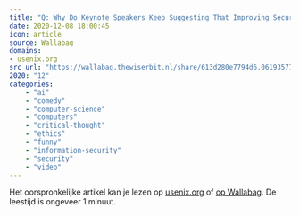 ```yaml
---
title: "Q: Why Do Keynote Speakers Keep Suggesting That Improving Security Is Possible? A: Because Keynote S..."
date: 2020-12-08 18:00:45
icon: article
source: Wallabag
domains:
- usenix.org
src_url: "https://wallabag.thewiserbit.nl/share/613d280e7794d6.06193577"
2020: "12"
categories:
    - "ai"
    - "comedy"
    - "computer-science"
    - "computers"
    - "critical-thought"
    - "ethics"
    - "funny"
    - "information-security"
    - "security"
    - "video"
---
```

Het oorspronkelijke artikel kan je lezen op [usenix.org](https://www.usenix.org/conference/usenixsecurity18/presentation/mickens) of [op Wallabag](https://wallabag.thewiserbit.nl/share/613d280e7794d6.06193577). De leestijd is ongeveer 1 minuut.